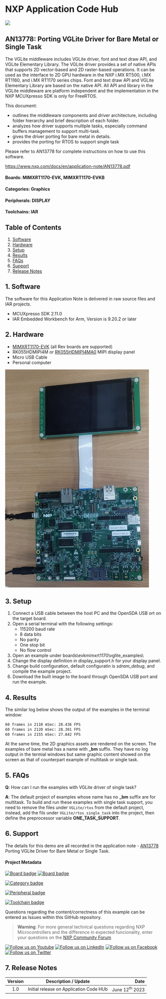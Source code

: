 # NXP Application Code Hub
[<img src="https://mcuxpresso.nxp.com/static/icon/nxp-logo-color.svg" width="100"/>](https://www.nxp.com)

## AN13778: Porting VGLite Driver for Bare Metal or Single Task
The VGLite middleware includes VGLite driver, font and text draw API, and VGLite Elementary Library. The VGLite driver provides a set of native APIs that supports 2D vector-based and 2D raster-based operations. It can be used as the interface to 2D GPU hardware in the NXP i.MX RT500, i.MX RT1160, and i.MX RT1170 series chips. Font and text draw API and VGLite Elementary Library are based on the native API. All API and library in the VGLite middleware are platform independent and the implementation in the NXP MCUXpresso SDK is only for FreeRTOS.

This document:
- outlines the middleware components and driver architecture, including folder hierarchy
and brief description of each folder.
- analyzes how driver supports multiple tasks, especially command buffers management
to support multi-task.
- gives the driver porting for bare metal in details.
- provides the porting for RTOS to support single task

Please refer to AN13778 for complete instructions on how to use this software.

https://www.nxp.com/docs/en/application-note/AN13778.pdf

#### Boards: MIMXRT1170-EVK, MIMXRT1170-EVKB
#### Categories: Graphics
#### Peripherals: DISPLAY
#### Toolchains: IAR

## Table of Contents
1. [Software](#step1)
2. [Hardware](#step2)
3. [Setup](#step3)
4. [Results](#step4)
5. [FAQs](#step5) 
6. [Support](#step6)
7. [Release Notes](#step7)

## 1. Software<a name="step1"></a>

The software for this Application Note is delivered in raw source files and IAR projects.
- MCUXpresso SDK 2.11.0
- IAR Embedded Workbench for Arm, Version is 9.20.2 or later

## 2. Hardware<a name="step2"></a>

- [MIMXRT1170-EVK](https://www.nxp.com/design/development-boards/i-mx-evaluation-and-development-boards/i-mx-rt1170-evaluation-kit:MIMXRT1170-EVK) (all Rev boards are supported)
- RK055HDMIPI4M or [RK055HDMIPI4MA0](https://www.nxp.com/part/RK055HDMIPI4MA0) MIPI display panel
- Micro USB Cable
- Personal computer

![](./images/vglite_porting.png)

## 3. Setup<a name="step3"></a>
1. Connect a USB cable between the host PC and the OpenSDA USB ort on the target board.
1. Open a serial terminal with the following settings:
   - 115200 baud rate
   - 8 data bits
   - No parity
   - One stop bit
   - No flow control
1. Open an example under boards\evkmimxrt1170\vglite_examples\
1. Change the display definition in display_support.h for your display panel.
1. Change build configuration, default configuratin is *sdram_debug*, and compile the example project.
1. Download the built image to the board through OpenSDA USB port and run the example.

## 4. Results<a name="step4"></a>

The similar log below shows the output of the examples in the terminal window:
```
60 frames in 2110 mSec: 28.436 FPS
60 frames in 2120 mSec: 28.301 FPS
60 frames in 2155 mSec: 27.842 FPS
```
At the same time, the 2D graphics assets are rendered on the screen. The examples of bare metal has a name with **_bm** suffix. They have no log output in the termial windows but same graphic content showed on the screen as that of counterpart example of multitask or single task.

## 5. FAQs<a name="step5"></a>

**Q**: How can I run the examples with VGLite driver of single task?

**A**: The default project of examples whose name has no **_bm** suffix are for multitask. To build and run these examples with single task support, you need to remove the files under `VGLite/rtos` from the default project, instead, add the fils under `VGLite/rtos_single_task` into the project, then define the preprocessor variable **ONE_TASK_SUPPORT**.

## 6. Support<a name="step6"></a>

The details for this demo are all recorded in the application note - [AN13778](https://www.nxp.com/docs/en/application-note/AN13778.pdf) Porting VGLite Driver for Bare Metal or Single Task.

#### Project Metadata
<!----- Boards ----->
[![Board badge](https://img.shields.io/badge/Board-MIMXRT1170&ndash;EVK-blue)](https://github.com/search?q=org%3Anxp-appcodehub+MIMXRT1170-EVK+in%3Areadme&type=Repositories) [![Board badge](https://img.shields.io/badge/Board-MIMXRT1170&ndash;EVKB-blue)](https://github.com/search?q=org%3Anxp-appcodehub+MIMXRT1170-EVKB+in%3Areadme&type=Repositories)

<!----- Categories ----->
[![Category badge](https://img.shields.io/badge/Category-GRAPHICS-yellowgreen)](https://github.com/search?q=org%3Anxp-appcodehub+graphics+in%3Areadme&type=Repositories)

<!----- Peripherals ----->
[![Peripheral badge](https://img.shields.io/badge/Peripheral-DISPLAY-yellow)](https://github.com/search?q=org%3Anxp-appcodehub+display+in%3Areadme&type=Repositories)

<!----- Toolchains ----->
[![Toolchain badge](https://img.shields.io/badge/Toolchain-IAR-orange)](https://github.com/search?q=org%3Anxp-appcodehub+iar+in%3Areadme&type=Repositories)

Questions regarding the content/correctness of this example can be entered as Issues within this GitHub repository.

>**Warning**: For more general technical questions regarding NXP Microcontrollers and the difference in expected funcionality, enter your questions on the [NXP Community Forum](https://community.nxp.com/)

[![Follow us on Youtube](https://img.shields.io/badge/Youtube-Follow%20us%20on%20Youtube-red.svg)](https://www.youtube.com/@NXP_Semiconductors)
[![Follow us on LinkedIn](https://img.shields.io/badge/LinkedIn-Follow%20us%20on%20LinkedIn-blue.svg)](https://www.linkedin.com/company/nxp-semiconductors)
[![Follow us on Facebook](https://img.shields.io/badge/Facebook-Follow%20us%20on%20Facebook-blue.svg)](https://www.facebook.com/nxpsemi/)
[![Follow us on Twitter](https://img.shields.io/badge/Twitter-Follow%20us%20on%20Twitter-white.svg)](https://twitter.com/NXP)

## 7. Release Notes<a name="step7"></a>
| Version | Description / Update                           | Date                        |
|:-------:|------------------------------------------------|----------------------------:|
| 1.0     | Initial release on Application Code HUb        | June 12<sup>th</sup> 2023 |

